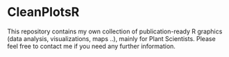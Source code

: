 # CleanPlotsR

This repository contains my own collection of publication-ready R graphics (data analysis, visualizations, maps ..), mainly for Plant Scientists. Please feel free to contact me if you need any further information.
